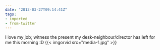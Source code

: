 ```yaml
---
date: "2013-03-27T09:14:41Z"
tags:
- imported
- from-twitter
---
```

I love my job; witness the present my desk-neighbour/director has left for me this morning :D {{< imgorvid src="media-1.jpg" >}}
